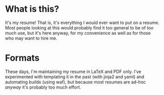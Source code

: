 # What is this?

It's my resume! That is, it's everything I would ever want to put on a resume.
Most people looking at this would probably find it too general to be of *too*
much use, but it's here anyway, for my convenience as well as for those who may
want to hire me.

# Formats

These days, I'm maintaining my resume in LaTeX and PDF only.  I've experimented
with templating it in the past (with jinja2 and yaml) and automating builds
(using waf), but because most resumes are ad-hoc *anyway* it's probably too much
effort.
